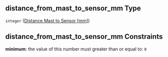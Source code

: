 ## distance_from_mast_to_sensor_mm Type

`integer` ([Distance Mast to Sensor \[mm\]](iea43_wra_data_model-properties-measurement-location-measurement-location-properties-measurement-point-items-properties-mounting-arrangement-items-properties-distance-mast-to-sensor-mm.md))

## distance_from_mast_to_sensor_mm Constraints

**minimum**: the value of this number must greater than or equal to: `0`
